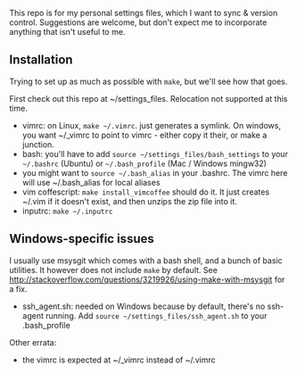 This repo is for my personal settings files, which I want to sync & version control.  Suggestions are welcome, but don't expect me to incorporate anything that isn't useful to me.

## Installation

Trying to set up as much as possible with `make`, but we'll see how that goes.

First check out this repo at ~/settings_files.  Relocation not supported at this time.

- vimrc: on Linux, `make ~/.vimrc`.  just generates a symlink.  On windows, you want ~/_vimrc to point to vimrc - either copy it their, or make a junction.
- bash: you'll have to add `source ~/settings_files/bash_settings` to your `~/.bashrc` (Ubuntu) or `~/.bash_profile` (Mac / Windows mingw32)
- you might want to `source ~/.bash_alias` in your .bashrc.  The vimrc here will use ~/.bash_alias for local aliases
- vim coffescript: `make install_vimcoffee` should do it.  It just creates ~/.vim if it doesn't exist, and then unzips the zip file into it.
- inputrc: `make ~/.inputrc`

## Windows-specific issues

I usually use msysgit which comes with a bash shell, and a bunch of basic utilities.  It however does not include `make` by default. See http://stackoverflow.com/questions/3219926/using-make-with-msysgit for a fix.

- ssh_agent.sh: needed on Windows because by default, there's no ssh-agent running.  Add `source ~/settings_files/ssh_agent.sh` to your .bash_profile

Other errata:
- the vimrc is expected at ~/_vimrc instead of ~/.vimrc
